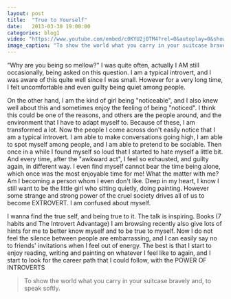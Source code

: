```yaml
---
layout: post
title:  "True to Yourself"
date:   2013-03-30 19:00:00
categories: blog1
video: "https://www.youtube.com/embed/c0KYU2j0TM4?rel=0&autoplay=0&showinfo=0&controls=0"
image_caption: "To show the world what you carry in your suitcase bravely and, to speak softly."
---
```


"Why are you being so mellow?" I was quite often, actually I AM still occasionally, being asked on this question. I am a typical introvert, and I was aware of this quite well since I was small. However for a very long time, I felt uncomfortable and even guilty being quiet among people.

On the other hand, I am the kind of girl being "noticeable", and I also knew well about this and sometimes enjoy the feeling of being "noticed". I think this could be one of the reasons, and others are the people around, and the environment that I have to adapt myself to. Because of these, I am transformed a lot. Now the people I come across don't easily notice that I am a typical introvert. I am able to make conversations going high, I am able to spot myself among people, and I am able to pretend to be sociable. Then once in a while I found myself so loud that I started to hate myself a little bit. And every time, after the "awkward act", I feel so exhausted, and guilty again, in different way. I even find myself cannot bear the time being alone, which once was the most enjoyable time for me! What the matter with me? Am I becoming a person whom I even don't like. Deep in my heart, I know I still want to be the little girl who sitting quietly, doing painting. However some strange and strong power of the cruel society drives all of us to become EXTROVERT. I am confused about myself.

I wanna find the true self, and being true to it. The talk is inspiring. Books (7 habits and The Introvert Advantage) I am browsing recently also give lots of hints for me to better know myself and to be true to myself. Now I do not feel the silence between people are embarrassing, and I can easily say no to friends' invitations when I feel out of energy. The best is that I start to enjoy reading, writing and painting on whatever I feel like to again, and I start to look for the career path that I could follow, with the POWER OF INTROVERTS

>To show the world what you carry in your suitcase bravely and, to speak softly.
